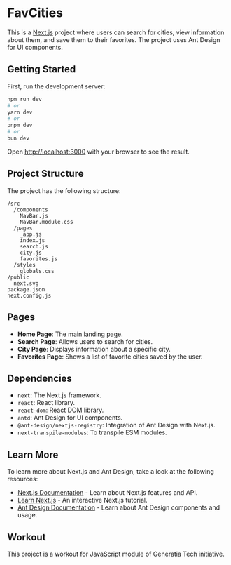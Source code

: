 # FavCities

This is a [Next.js](https://nextjs.org) project where users can search for cities, view information about them, and save them to their favorites. The project uses Ant Design for UI components.

## Getting Started

First, run the development server:

```bash
npm run dev
# or
yarn dev
# or
pnpm dev
# or
bun dev
```

Open [http://localhost:3000](http://localhost:3000) with your browser to see the result.

## Project Structure

The project has the following structure:

```
/src
  /components
    NavBar.js
    NavBar.module.css
  /pages
    _app.js
    index.js
    search.js
    city.js
    favorites.js
  /styles
    globals.css
/public
  next.svg
package.json
next.config.js
```

## Pages

- **Home Page**: The main landing page.
- **Search Page**: Allows users to search for cities.
- **City Page**: Displays information about a specific city.
- **Favorites Page**: Shows a list of favorite cities saved by the user.

## Dependencies

- `next`: The Next.js framework.
- `react`: React library.
- `react-dom`: React DOM library.
- `antd`: Ant Design for UI components.
- `@ant-design/nextjs-registry`: Integration of Ant Design with Next.js.
- `next-transpile-modules`: To transpile ESM modules.

## Learn More

To learn more about Next.js and Ant Design, take a look at the following resources:

- [Next.js Documentation](https://nextjs.org/docs) - Learn about Next.js features and API.
- [Learn Next.js](https://nextjs.org/learn) - An interactive Next.js tutorial.
- [Ant Design Documentation](https://ant.design/docs/react/introduce) - Learn about Ant Design components and usage.

## Workout

This project is a workout for JavaScript module of Generatia Tech initiative.